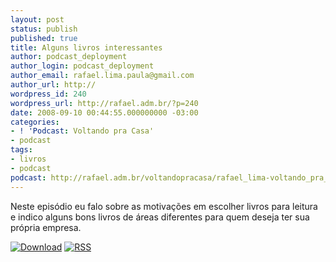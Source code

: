```yaml
---
layout: post
status: publish
published: true
title: Alguns livros interessantes
author: podcast_deployment
author_login: podcast_deployment
author_email: rafael.lima.paula@gmail.com
author_url: http://
wordpress_id: 240
wordpress_url: http://rafael.adm.br/?p=240
date: 2008-09-10 00:44:55.000000000 -03:00
categories:
- ! 'Podcast: Voltando pra Casa'
- podcast
tags:
- livros
- podcast
podcast: http://rafael.adm.br/voltandopracasa/rafael_lima-voltando_pra_casa-0015.mp3
---
```

Neste epis&oacute;dio eu falo sobre as motiva&ccedil;&otilde;es em escolher livros para leitura e indico alguns bons livros de &aacute;reas diferentes para quem deseja ter sua pr&oacute;pria empresa.

<a class="noborder" href="http://rafael.adm.br/voltandopracasa/rafael_lima-voltando_pra_casa-0015.mp3" title="Download"><img src="http://rafael.adm.br/images/download_green.gif" border="0" alt="Download" /></a> <a class="noborder" href="http://feeds.feedburner.com/rafael_lima_podcast" title="RSS"><img src="http://rafael.adm.br/images/icn-feed-16x16.png" border="0" alt="RSS" /></a>

